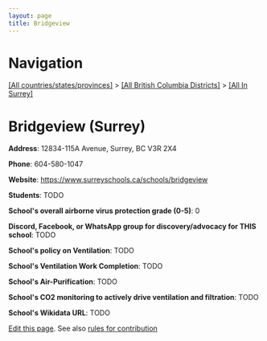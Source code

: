 ```yaml
---
layout: page
title: Bridgeview
---
```

# Navigation

[[All countries/states/provinces]](../../..) > [[All British Columbia Districts]](../..) > [[All In Surrey]](..)

# Bridgeview (Surrey)

**Address**: 12834-115A Avenue, Surrey, BC V3R 2X4

**Phone**: 604-580-1047

**Website**: <https://www.surreyschools.ca/schools/bridgeview>

**Students**: TODO

**School's overall airborne virus protection grade (0-5)**: 0

**Discord, Facebook, or WhatsApp group for discovery/advocacy for THIS school**: TODO

**School's policy on Ventilation**: TODO

**School's Ventilation Work Completion**: TODO

**School's Air-Purification**: TODO

**School's CO2 monitoring to actively drive ventilation and filtration**: TODO

**School's Wikidata URL**: TODO


[Edit this page](https://github.com/ventilate-schools/BC/edit/main/./Surrey/Bridgeview.md). See also [rules for contribution](../../../contribution-rules/)